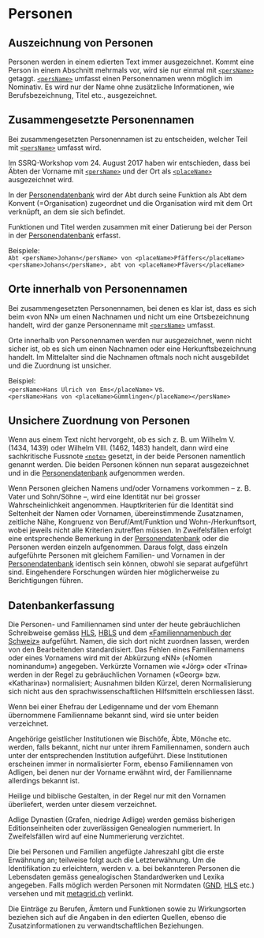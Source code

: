# Personen

## Auszeichnung von Personen

Personen werden in einem edierten Text immer ausgezeichnet.
Kommt eine Person in einem Abschnitt mehrmals vor, wird sie nur einmal
mit [`<persName>`](persName.de.md) getaggt.
[`<persName>`](persName.de.md) umfasst einen Personennamen wenn möglich
im Nominativ.
Es wird nur der Name ohne zusätzliche Informationen, wie Berufsbezeichnung,
Titel etc., ausgezeichnet. 

## Zusammengesetzte Personennamen

Bei zusammengesetzten Personennamen ist zu entscheiden, welcher Teil mit
[`<persName>`](persName.de.md) umfasst wird.

Im SSRQ-Workshop vom 24. August 2017 haben wir entschieden, dass bei Äbten
der Vorname mit [`<persName>`](persName.de.md) und der Ort als
[`<placeName>`](placeName.de.md) ausgezeichnet wird.

In der [Personendatenbank](https://personae.ssrq-sds-fds.ch/)
wird der Abt durch seine Funktion als Abt dem Konvent (=Organisation)
zugeordnet und die Organisation wird mit dem Ort verknüpft, an dem sie
sich befindet.

Funktionen und Titel werden zusammen mit einer Datierung bei der Person in
der [Personendatenbank](https://personae.ssrq-sds-fds.ch/) erfasst.

Beispiele:  
`Abt <persName>Johann</persName> von <placeName>Pfäffers</placeName>`  
`<persName>Johans</persName>, abt von <placeName>Pfävers</placeName>`

## Orte innerhalb von Personennamen

Bei zusammengesetzten Personennamen, bei denen es klar ist, dass es sich
beim «von NN» um einen Nachnamen und nicht um eine Ortsbezeichnung handelt,
wird der ganze Personenname mit [`<persName>`](persName.de.md) umfasst.

Orte innerhalb von Personennamen werden nur ausgezeichnet, wenn nicht
sicher ist, ob es sich um einen Nachnamen oder eine Herkunftsbezeichnung
handelt. 
Im Mittelalter sind die Nachnamen oftmals noch nicht ausgebildet und die
Zuordnung ist unsicher.

Beispiel:  
`<persName>Hans Ulrich von Ems</placeName>` vs.  
`<persName>Hans von <placeName>Gümmlingen</placeName></persName>`

## Unsichere Zuordnung von Personen

Wenn aus einem Text nicht hervorgeht, ob es sich z. B. um
Wilhelm V. (1434, 1439) oder Wilhelm VIII. (1462, 1483) handelt,
dann wird eine sachkritische Fussnote [`<note>`](note.de.md) gesetzt,
in der beide Personen namentlich genannt werden.
Die beiden Personen können nun separat ausgezeichnet und in die
[Personendatenbank](https://personae.ssrq-sds-fds.ch/)
aufgenommen werden.

Wenn Personen gleichen Namens und/oder Vornamens vorkommen – z. B. Vater
und Sohn/Söhne –, wird eine Identität nur bei grosser Wahrscheinlichkeit
angenommen. 
Hauptkriterien für die Identität sind Seltenheit der Namen oder Vornamen,
übereinstimmende Zusatznamen, zeitliche Nähe, Kongruenz von Beruf/Amt/Funktion
und Wohn-/Herkunftsort, wobei jeweils nicht alle Kriterien zutreffen müssen.
In Zweifelsfällen erfolgt eine entsprechende Bemerkung in der
[Personendatenbank](https://personae.ssrq-sds-fds.ch/) oder die
Personen werden einzeln aufgenommen.
Daraus folgt, dass einzeln aufgeführte Personen mit gleichem Familien- und
Vornamen in der
[Personendatenbank](https://personae.ssrq-sds-fds.ch/) identisch
sein können, obwohl sie separat aufgeführt sind.
Eingehendere Forschungen würden hier möglicherweise zu Berichtigungen führen.

## Datenbankerfassung																		

Die Personen- und Familiennamen sind unter der heute gebräuchlichen
Schreibweise gemäss [HLS](https://hls-dhs-dss.ch/de/),
[HBLS](https://www.digibern.ch/katalog/historisch-biographisches-lexikon-der-schweiz)
und dem
[«Familiennamenbuch der Schweiz»](https://hls-dhs-dss.ch/famn/?pagename=famn2)
aufgeführt.
Namen, die sich dort nicht zuordnen lassen, werden von den Bearbeitenden
standardisiert.
Das Fehlen eines Familiennamens oder eines Vornamens wird mit der Abkürzung
«NN» («Nomen nominandum») angegeben. 
Verkürzte Vornamen wie «Jörg» oder «Trina» werden in der Regel zu
gebräuchlichen Vornamen («Georg» bzw. «Katharina») normalisiert;
Ausnahmen bilden Kürzel, deren Normalisierung sich nicht aus den
sprachwissenschaftlichen Hilfsmitteln erschliessen lässt.

Wenn bei einer Ehefrau der Ledigenname und der vom Ehemann übernommene
Familienname bekannt sind, wird sie unter beiden verzeichnet.

Angehörige geistlicher Institutionen wie Bischöfe, Äbte, Mönche etc.
werden, falls bekannt, nicht nur unter ihrem Familiennamen, sondern auch
unter der entsprechenden Institution aufgeführt.
Diese Institutionen erscheinen immer in normalisierter Form, ebenso
Familiennamen von Adligen, bei denen nur der Vorname erwähnt wird,
der Familienname allerdings bekannt ist. 

Heilige und biblische Gestalten, in der Regel nur mit den Vornamen
überliefert, werden unter diesem verzeichnet. 

Adlige Dynastien (Grafen, niedrige Adlige) werden gemäss bisherigen
Editionseinheiten oder zuverlässigen Genealogien nummeriert.
In Zweifelsfällen wird auf eine Nummerierung verzichtet. 

Die bei Personen und Familien angefügte Jahreszahl gibt die erste Erwähnung an;
teilweise folgt auch die Letzterwähnung.
Um die Identifikation zu erleichtern, werden v. a. bei bekannteren Personen
die Lebensdaten gemäss genealogischen Standardwerken und Lexika angegeben.
Falls möglich werden Personen mit Normdaten ([GND](https://lobid.org/gnd),
[HLS](https://hls-dhs-dss.ch/de/) etc.) versehen und mit
[metagrid.ch](https://metagrid.ch/) verlinkt.

Die Einträge zu Berufen, Ämtern und Funktionen sowie zu Wirkungsorten beziehen 
sich auf die Angaben in den edierten Quellen, ebenso die Zusatzinformationen
zu verwandtschaftlichen Beziehungen.
